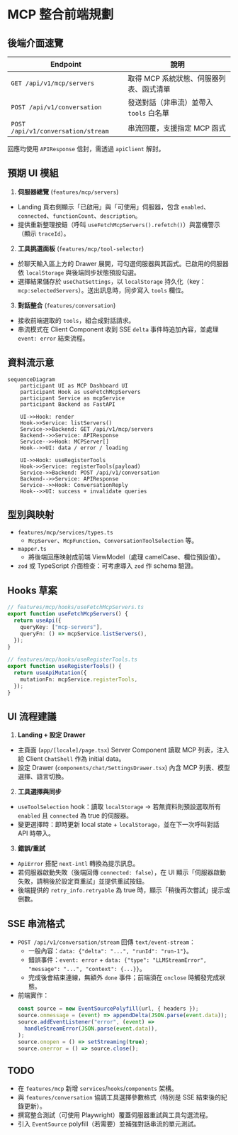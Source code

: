 # MCP 整合前端規劃

## 後端介面速覽

| Endpoint                           | 說明                                    |
| ---------------------------------- | --------------------------------------- |
| `GET /api/v1/mcp/servers`          | 取得 MCP 系統狀態、伺服器列表、函式清單 |
| `POST /api/v1/conversation`        | 發送對話（非串流）並帶入 `tools` 白名單 |
| `POST /api/v1/conversation/stream` | 串流回覆，支援指定 MCP 函式             |

回應均使用 `APIResponse` 信封，需透過 `apiClient` 解封。

## 預期 UI 模組

1. **伺服器總覽** (`features/mcp/servers`)

- Landing 頁右側顯示「已啟用」與「可使用」伺服器，包含 `enabled`、`connected`、`functionCount`、`description`。
- 提供重新整理按鈕（呼叫 `useFetchMcpServers().refetch()`）與當機警示（顯示 `traceId`）。

2. **工具挑選面板** (`features/mcp/tool-selector`)

- 於聊天輸入區上方的 Drawer 展開，可勾選伺服器與其函式。已啟用的伺服器依 `localStorage` 與後端同步狀態預設勾選。
- 選擇結果儲存於 `useChatSettings`，以 `localStorage` 持久化（key：`mcp:selectedServers`）。送出訊息時，同步寫入 `tools` 欄位。

3. **對話整合** (`features/conversation`)

- 接收前端選取的 `tools`，組合成對話請求。
- 串流模式在 Client Component 收到 SSE `delta` 事件時追加內容，並處理 `event: error` 結束流程。

## 資料流示意

```mermaid
sequenceDiagram
    participant UI as MCP Dashboard UI
    participant Hook as useFetchMcpServers
    participant Service as mcpService
    participant Backend as FastAPI

    UI->>Hook: render
    Hook->>Service: listServers()
    Service->>Backend: GET /api/v1/mcp/servers
    Backend-->>Service: APIResponse
    Service-->>Hook: MCPServer[]
    Hook-->>UI: data / error / loading

    UI->>Hook: useRegisterTools
    Hook->>Service: registerTools(payload)
    Service->>Backend: POST /api/v1/conversation
    Backend-->>Service: APIResponse
    Service-->>Hook: ConversationReply
    Hook-->>UI: success + invalidate queries
```

## 型別與映射

- `features/mcp/services/types.ts`
  - `McpServer`、`McpFunction`、`ConversationToolSelection` 等。
- `mapper.ts`
  - 將後端回應映射成前端 ViewModel（處理 camelCase、欄位預設值）。
- `zod` 或 TypeScript 介面檢查：可考慮導入 `zod` 作 schema 驗證。

## Hooks 草案

```ts
// features/mcp/hooks/useFetchMcpServers.ts
export function useFetchMcpServers() {
  return useApi({
    queryKey: ["mcp-servers"],
    queryFn: () => mcpService.listServers(),
  });
}

// features/mcp/hooks/useRegisterTools.ts
export function useRegisterTools() {
  return useApiMutation({
    mutationFn: mcpService.registerTools,
  });
}
```

## UI 流程建議

1. **Landing + 設定 Drawer**

- 主頁面 (`app/[locale]/page.tsx`) Server Component 讀取 MCP 列表，注入給 Client `ChatShell` 作為 initial data。
- 設定 Drawer (`components/chat/SettingsDrawer.tsx`) 內含 MCP 列表、模型選擇、語言切換。

2. **工具選擇與同步**

- `useToolSelection` hook：讀取 `localStorage` → 若無資料則預設選取所有 `enabled` 且 `connected` 為 true 的伺服器。
- 變更選擇時：即時更新 local state + `localStorage`，並在下一次呼叫對話 API 時帶入。

3. **錯誤/重試**

- `ApiError` 搭配 `next-intl` 轉換為提示訊息。
- 若伺服器啟動失敗（後端回傳 `connected: false`），在 UI 顯示「伺服器啟動失敗，請稍後於設定頁重試」並提供重試按鈕。
- 後端提供的 `retry_info.retryable` 為 true 時，顯示「稍後再次嘗試」提示或倒數。

## SSE 串流格式

- `POST /api/v1/conversation/stream` 回傳 `text/event-stream`：
  - 一般內容：`data: {"delta": "...", "runId": "run-1"}`。
  - 錯誤事件：`event: error` + `data: {"type": "LLMStreamError", "message": "...", "context": {...}}`。
  - 完成後會結束連線，無額外 `done` 事件；前端須在 `onclose` 時觸發完成狀態。
- 前端實作：
  ```ts
  const source = new EventSourcePolyfill(url, { headers });
  source.onmessage = (event) => appendDelta(JSON.parse(event.data));
  source.addEventListener("error", (event) =>
    handleStreamError(JSON.parse(event.data)),
  );
  source.onopen = () => setStreaming(true);
  source.onerror = () => source.close();
  ```

## TODO

- 在 `features/mcp` 新增 `services`/`hooks`/`components` 架構。
- 與 `features/conversation` 協調工具選擇參數格式（特別是 SSE 結束後的紀錄更新）。
- 撰寫整合測試（可使用 Playwright）覆蓋伺服器重試與工具勾選流程。
- 引入 `EventSource` polyfill（若需要）並補強對話串流的單元測試。
